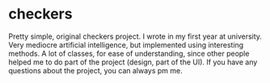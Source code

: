 # checkers
Pretty simple, original checkers project. 
I wrote in my first year at university.
Very mediocre artificial intelligence, but implemented using interesting methods. 
A lot of classes, for ease of understanding, since other people helped me to do part of the project (design, part of the UI).
If you have any questions about the project, you can always pm me.
